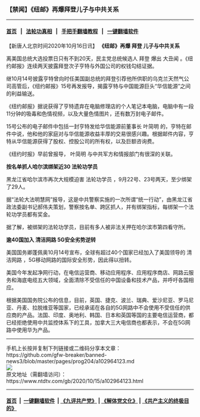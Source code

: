 ### 【禁闻】《纽邮》再爆拜登儿子与中共关系
------------------------

#### [首页](https://github.com/gfw-breaker/banned-news3/blob/master/README.md) &nbsp;&nbsp;|&nbsp;&nbsp; [法轮功真相](https://github.com/begood0513/basic/blob/master/README.md)  &nbsp;&nbsp;|&nbsp;&nbsp; [手把手翻墙教程](https://github.com/gfw-breaker/guides/wiki)  &nbsp;&nbsp;|&nbsp;&nbsp; [一键翻墙软件](https://github.com/gfw-breaker/nogfw/blob/master/README.md)  



<div><div class="post_content" itemprop="articleBody">
 <p>
  【新唐人北京时间2020年10月16日讯】
  <strong>
   《纽邮》再爆
   <ok href="https://www.ntdtv.com/gb/拜登.htm">
    拜登
   </ok>
   儿子与中共关系
  </strong>
 </p>
 <p>
  离美国总统大选投票日只有不到20天，民主党总统候选人
  <ok href="https://www.ntdtv.com/gb/拜登.htm">
   拜登
  </ok>
  爆出
  <ok href="https://www.ntdtv.com/gb/大丑闻.htm">
   大丑闻
  </ok>
  。《纽约邮报》连续两天披露拜登次子亨特与外国公司的权钱勾结证据。
 </p>
 <p>
  继10月14号披露亨特曾向时任美国副总统的拜登引荐他所供职的乌克兰天然气公司高管后，《纽约邮报》15号再发报导，揭露亨特与中国能源巨头“华信能源”之间的利益输送。
 </p>
 <p>
  《纽约邮报》据说获得了亨特遗弃在电脑修理店的个人笔记本电脑，电脑中有一段11分钟的吸毒和色情视频，以及大量色情图片，还有数万封电子邮件。
 </p>
 <p>
  15号公布的电子邮件中包括一封亨特发给华信能源前董事长
  <ok href="https://www.ntdtv.com/gb/叶简明.htm">
   叶简明
  </ok>
  的，亨特在邮件中说，他和他的家庭对与华信能源收益丰厚的交易很感兴趣。根据邮件内容，亨特从华信能源获得了股权、控股公司的所有权，以及巨额咨询费。
 </p>
 <p>
  《纽约时报》早前曾报导，
  <ok href="https://www.ntdtv.com/gb/叶简明.htm">
   叶简明
  </ok>
  与中共军方和情报部门有很深的关联。
 </p>
 <p>
  <strong>
   按名单抓人哈尔滨绑架近30
   <ok href="https://www.ntdtv.com/gb/法轮功学员.htm">
    法轮功学员
   </ok>
  </strong>
 </p>
 <p>
  黑龙江省哈尔滨市再次大规模迫害
  <ok href="https://www.ntdtv.com/gb/法轮功学员.htm">
   法轮功学员
  </ok>
  ，9月22号、23号两天，至少绑架了29人。
 </p>
 <p>
  据“法轮大法明慧网”报导，这是中共警察实施的一次所谓“统一行动”，由黑龙江省政法委副书记郝伟夫策划，警察按名单、跨区抓人，并有绑架指标，每绑架一个法轮功学员都有奖金。
 </p>
 <p>
  据了解，被绑架的法轮功学员，目前有多人被非法关押在哈尔滨市第四看守所。
 </p>
 <p>
  <strong>
   逾40国加入
   <ok href="https://www.ntdtv.com/gb/清洁网路.htm">
    清洁网路
   </ok>
   5G安全劣势逆转
  </strong>
 </p>
 <p>
  美国国务卿蓬佩奥10月14号宣布，全球有超过40个国家已经加入了美国领导的
  <ok href="https://www.ntdtv.com/gb/清洁网路.htm">
   清洁网路
  </ok>
  ，5G移动网路的国际安全形势，因此得以扭转。
 </p>
 <p>
  美国今年发起净网行动，在电信运营商、移动应用程序、应用程序商店、网路云服务和海底电缆五大领域，全面清除不受信任的中国设备和技术产品，并呼吁各国相应。
 </p>
 <p>
  根据美国国务院公布的信息，目前，英国、捷克、波兰、瑞典、爱沙尼亚、罗马尼亚、丹麦、拉脱维亚等国家，已经承诺在各自的5G网路中不会使用不受信任的供应商的产品。法国、印度、奥地利、韩国、日本和英国等国的主要电信运营商，都已经拒绝使用中共监控体系下的工具，加拿大三大电信商也都表示，不会在5G网路中使用华为产品。
 </p>
 <div class="single_ad">
 </div>
</div>
</div>
<hr/>
手机上长按并复制下列链接或二维码分享本文章：<br/>
https://github.com/gfw-breaker/banned-news3/blob/master/pages/prog204/a102964123.md <br/>
<a href='https://github.com/gfw-breaker/banned-news3/blob/master/pages/prog204/a102964123.md'><img src='https://github.com/gfw-breaker/banned-news3/blob/master/pages/prog204/a102964123.md.png'/></a> <br/>
原文地址（需翻墙访问）：https://www.ntdtv.com/gb/2020/10/15/a102964123.html


------------------------
#### [首页](https://github.com/gfw-breaker/banned-news3/blob/master/README.md) &nbsp;|&nbsp; [一键翻墙软件](https://github.com/gfw-breaker/nogfw/blob/master/README.md) &nbsp;| [《九评共产党》](https://github.com/gfw-breaker/9ping.md/blob/master/README.md#九评之一评共产党是什么) | [《解体党文化》](https://github.com/gfw-breaker/jtdwh.md/blob/master/README.md) | [《共产主义的终极目的》](https://github.com/gfw-breaker/gczydzjmd.md/blob/master/README.md)


<img src='http://gfw-breaker.win/banned-news3/pages/prog204/a102964123.md' width='0px' height='0px'/>